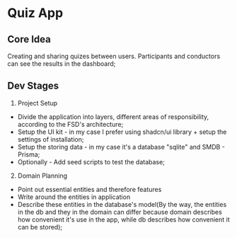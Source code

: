 # Quiz App 
## Core Idea
Creating and sharing quizes between users. Participants and conductors can see the results in the dashboard;
## Dev Stages
1) Project Setup
- Divide the application into layers, different areas of responsibility, according to the FSD's architecture;
- Setup the UI kit - in my case I prefer using shadcn/ui library + setup the settings of installation;
- Setup the storing data - in my case it's a database "sqlite" and SMDB - Prisma;
- Optionally - Add seed scripts to test the database;
2) Domain Planning
- Point out essential entities and therefore features
- Write around the entities in application
- Describe these entities in the database's model(By the way, the entities in the db and they in the domain can differ because domain describes how convenient it's use in the app, while db describes how convenient it can be stored);